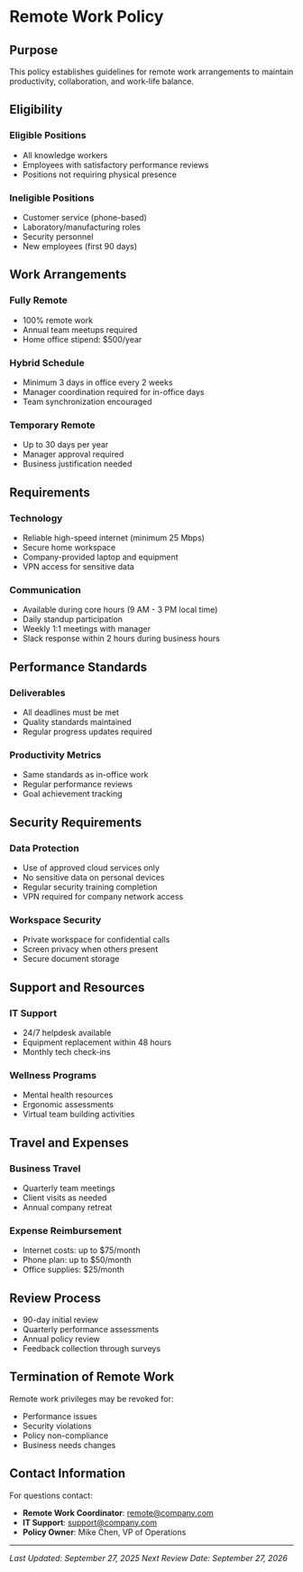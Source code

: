 # Remote Work Policy

## Purpose

This policy establishes guidelines for remote work arrangements to maintain productivity, collaboration, and work-life balance.

## Eligibility

### Eligible Positions
- All knowledge workers
- Employees with satisfactory performance reviews
- Positions not requiring physical presence

### Ineligible Positions
- Customer service (phone-based)
- Laboratory/manufacturing roles
- Security personnel
- New employees (first 90 days)

## Work Arrangements

### Fully Remote
- 100% remote work
- Annual team meetups required
- Home office stipend: $500/year

### Hybrid Schedule
- Minimum 3 days in office every 2 weeks
- Manager coordination required for in-office days
- Team synchronization encouraged

### Temporary Remote
- Up to 30 days per year
- Manager approval required
- Business justification needed

## Requirements

### Technology
- Reliable high-speed internet (minimum 25 Mbps)
- Secure home workspace
- Company-provided laptop and equipment
- VPN access for sensitive data

### Communication
- Available during core hours (9 AM - 3 PM local time)
- Daily standup participation
- Weekly 1:1 meetings with manager
- Slack response within 2 hours during business hours

## Performance Standards

### Deliverables
- All deadlines must be met
- Quality standards maintained
- Regular progress updates required

### Productivity Metrics
- Same standards as in-office work
- Regular performance reviews
- Goal achievement tracking

## Security Requirements

### Data Protection
- Use of approved cloud services only
- No sensitive data on personal devices
- Regular security training completion
- VPN required for company network access

### Workspace Security
- Private workspace for confidential calls
- Screen privacy when others present
- Secure document storage

## Support and Resources

### IT Support
- 24/7 helpdesk available
- Equipment replacement within 48 hours
- Monthly tech check-ins

### Wellness Programs
- Mental health resources
- Ergonomic assessments
- Virtual team building activities

## Travel and Expenses

### Business Travel
- Quarterly team meetings
- Client visits as needed
- Annual company retreat

### Expense Reimbursement
- Internet costs: up to $75/month
- Phone plan: up to $50/month
- Office supplies: $25/month

## Review Process

- 90-day initial review
- Quarterly performance assessments
- Annual policy review
- Feedback collection through surveys

## Termination of Remote Work

Remote work privileges may be revoked for:
- Performance issues
- Security violations
- Policy non-compliance
- Business needs changes

## Contact Information

For questions contact:
- **Remote Work Coordinator**: remote@company.com
- **IT Support**: support@company.com
- **Policy Owner**: Mike Chen, VP of Operations

---
*Last Updated: September 27, 2025*
*Next Review Date: September 27, 2026*